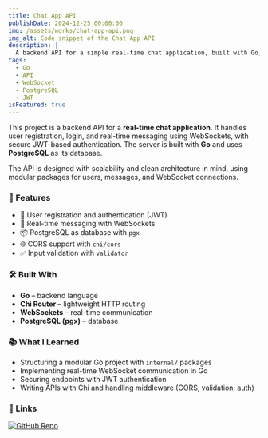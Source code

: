```yaml
---
title: Chat App API
publishDate: 2024-12-25 00:00:00
img: /assets/works/chat-app-api.png
img_alt: Code snippet of the Chat App API
description: |
  A backend API for a simple real-time chat application, built with Go, PostgreSQL, WebSockets, and JWT authentication.
tags:
  - Go
  - API
  - WebSocket
  - PostgreSQL
  - JWT
isFeatured: true
---
```


This project is a backend API for a **real-time chat application**. It handles user registration, login, and real-time messaging using WebSockets, with secure JWT-based authentication. The server is built with **Go** and uses **PostgreSQL** as its database.

The API is designed with scalability and clean architecture in mind, using modular packages for users, messages, and WebSocket connections.

### 🚀 Features

- 👤 User registration and authentication (JWT)
- 💬 Real-time messaging with WebSockets
- 📦 PostgreSQL as database with `pgx`
- 🌐 CORS support with `chi/cors`
- ✅ Input validation with `validator`

### 🛠 Built With

- **Go** – backend language
- **Chi Router** – lightweight HTTP routing
- **WebSockets** – real-time communication
- **PostgreSQL (pgx)** – database

### 📚 What I Learned

- Structuring a modular Go project with `internal/` packages
- Implementing real-time WebSocket communication in Go
- Securing endpoints with JWT authentication
- Writing APIs with Chi and handling middleware (CORS, validation, auth)

### 🔗 Links

[![GitHub Repo](https://img.shields.io/badge/GitHub-chat--app--api-181717?style=for-the-badge&logo=github)](https://github.com/razaq-himawan/chat-app-api)
